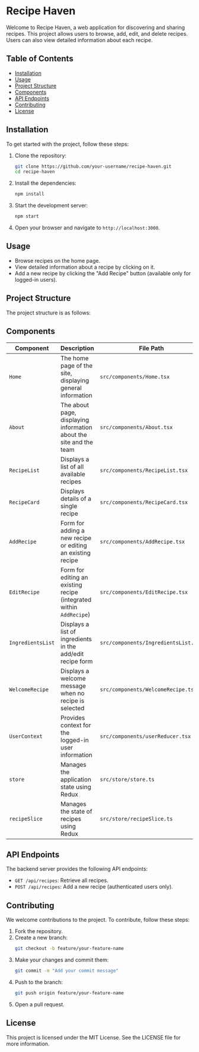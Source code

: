 # Recipe Haven

Welcome to Recipe Haven, a web application for discovering and sharing recipes. This project allows users to browse, add, edit, and delete recipes. Users can also view detailed information about each recipe.

## Table of Contents

- [Installation](#installation)
- [Usage](#usage)
- [Project Structure](#project-structure)
- [Components](#components)
- [API Endpoints](#api-endpoints)
- [Contributing](#contributing)
- [License](#license)

## Installation

To get started with the project, follow these steps:

1. Clone the repository:
    ```sh
    git clone https://github.com/your-username/recipe-haven.git
    cd recipe-haven
    ```

2. Install the dependencies:
    ```sh
    npm install
    ```

3. Start the development server:
    ```sh
    npm start
    ```

4. Open your browser and navigate to `http://localhost:3000`.

## Usage

- Browse recipes on the home page.
- View detailed information about a recipe by clicking on it.
- Add a new recipe by clicking the "Add Recipe" button (available only for logged-in users).

## Project Structure

The project structure is as follows:

## Components

| Component        | Description                                                           | File Path                          | Dependencies               |
|------------------|----------------------------------------------------------------------|-----------------------------------|----------------------------|
| `Home`           | The home page of the site, displaying general information             | `src/components/Home.tsx`         | None                       |
| `About`          | The about page, displaying information about the site and the team    | `src/components/About.tsx`        | None                       |
| `RecipeList`     | Displays a list of all available recipes                              | `src/components/RecipeList.tsx`   | `RecipeCard`, `AddRecipe`, `WelcomeRecipe` |
| `RecipeCard`     | Displays details of a single recipe                                   | `src/components/RecipeCard.tsx`   | None                       |
| `AddRecipe`      | Form for adding a new recipe or editing an existing recipe            | `src/components/AddRecipe.tsx`    | `IngredientsList`          |
| `EditRecipe`     | Form for editing an existing recipe (integrated within `AddRecipe`)   | `src/components/EditRecipe.tsx`   | None                       |
| `IngredientsList`| Displays a list of ingredients in the add/edit recipe form            | `src/components/IngredientsList.tsx` | None                    |
| `WelcomeRecipe`  | Displays a welcome message when no recipe is selected                 | `src/components/WelcomeRecipe.tsx` | None                    |
| `UserContext`    | Provides context for the logged-in user information                   | `src/components/userReducer.tsx`  | None                       |
| `store`          | Manages the application state using Redux                             | `src/store/store.ts`              | None                       |
| `recipeSlice`    | Manages the state of recipes using Redux                              | `src/store/recipeSlice.ts`        | None                       |

## API Endpoints

The backend server provides the following API endpoints:

- `GET /api/recipes`: Retrieve all recipes.
- `POST /api/recipes`: Add a new recipe (authenticated users only).

## Contributing

We welcome contributions to the project. To contribute, follow these steps:

1. Fork the repository.
2. Create a new branch:
    ```sh
    git checkout -b feature/your-feature-name
    ```
3. Make your changes and commit them:
    ```sh
    git commit -m "Add your commit message"
    ```
4. Push to the branch:
    ```sh
    git push origin feature/your-feature-name
    ```
5. Open a pull request.

## License

This project is licensed under the MIT License. See the LICENSE file for more information.
